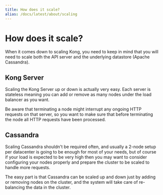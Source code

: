 ```yaml
---
title: How does it scale?
alias: /docs/latest/about/scaling
---
```


# How does it scale?

When it comes down to scaling Kong, you need to keep in mind that you will need to scale both the API server and the underlying datastore (Apache Cassandra).

## Kong Server

Scaling the Kong Server up or down is actually very easy. Each server is stateless meaning you can add or remove as many nodes under the load balancer as you want.

Be aware that terminating a node might interrupt any ongoing HTTP requests on that server, so you want to make sure that before terminating the node all HTTP requests have been processed.

## Cassandra

Scaling Cassandra shouldn't be required often, and usually a 2-node setup per datacenter is going to be enough for most of your needs, but of course if your load is expected to be very high then you may want to consider configuring your nodes properly and prepare the cluster to be scaled to handle more requests.

The easy part is that Cassandra can be scaled up and down just by adding or removing nodes on the cluster, and the system will take care of re-balancing the data in the cluster.
